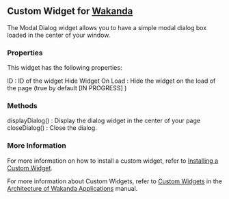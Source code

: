 ## Custom Widget for [Wakanda](http://wakanda.org)The Modal Dialog widget allows you to have a simple modal dialog box loaded in the center of your window.### PropertiesThis widget has the following properties:ID : ID of the widgetHide Widget On Load : Hide the widget on the load of the page (true by default [IN PROGRESS] )### MethodsdisplayDialog() : Display the dialog widget in the center of your pagecloseDialog() : Close the dialog.### More InformationFor more information on how to install a custom widget, refer to [Installing a Custom Widget](http://doc.wakanda.org/WakandaStudio0/help/Title/en/page3869.html#1027761).For more information about Custom Widgets, refer to [Custom Widgets](http://doc.wakanda.org/Wakanda0.v5/help/Title/en/page3863.html "Custom Widgets") in the [Architecture of Wakanda Applications](http://doc.wakanda.org/Wakanda0.v5/help/Title/en/page3844.html "Architecture of Wakanda Applications") manual.
